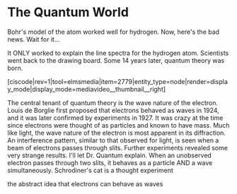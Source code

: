 # The Quantum World

Bohr's model of the atom worked well for hydrogen.  Now, here's the bad news.  Wait for it...

It ONLY worked to explain the line spectra for the hydrogen atom.  Scientists went back to the drawing board.  Some 14 years later, quantum theory was born.

[ciscode|rev=1|tool=elmsmedia|item=2779|entity_type=node|render=display_mode|display_mode=mediavideo__thumbnail__right]

The central tenant of quantum theory is the wave nature of the electron.  Louis de Borglie first proposed that electrons behaved as waves in 1924, and it was later confirmed by experiments in 1927.  It was crazy at the time since electrons were thought of as particles and known to have mass.  Much like light, the wave nature of the electron is most apparent in its diffraction.  An interference pattern, similar to that observed for light, is seen when a beam of electrons passes through slits.  Further experiments revealed some very strange results.  I'll let Dr. Quantum explain.
When an unobserved electron passes through two slits, it behaves as a particle AND a wave simultaneously.  Schrodiner's cat is a thought experiment 

the abstract idea that electrons can behave as waves 
